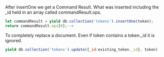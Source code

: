 

After insertOne we get a Command Result. 
What was inserted including the _id held in an array called commandResult.ops. 
```javascript
let commandResult = yield db.collection('tokens').insertOne(token);
return commandResult.ops[0];-->
```

To completely replace a document. Even if token contains a token._id it is ignored.
```javascript
yield db.collection('tokens').update({_id:existing_token._id}, token)
``` 
